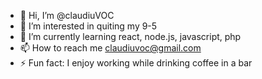 - 👋 Hi, I’m @claudiuVOC
- 👀 I’m interested in quiting my 9-5
- 🌱 I’m currently learning react, node.js, javascript, php
- 📫 How to reach me claudiuvoc@gmail.com
- ⚡ Fun fact: I enjoy working while drinking coffee in a bar

<!---
claudiuVOC/claudiuVOC is a ✨ special ✨ repository because its `README.md` (this file) appears on your GitHub profile.
You can click the Preview link to take a look at your changes.
--->
